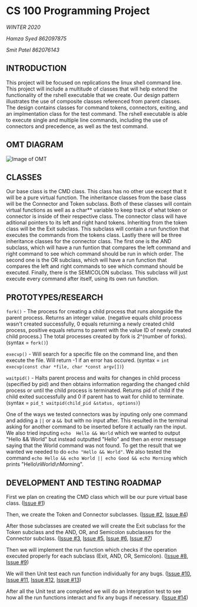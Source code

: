 # CS 100 Programming Project

*WINTER 2020*

*Hamza Syed 862097875*

*Smit Patel 862076143*

## INTRODUCTION
  This project will be focused on replications the linux shell command line. This project will include a multitude of classes 
  that will help extend the functionality of the rshell executable that we create. Our design pattern illustrates the use of 
  composite classes referenced from parent classes. The design contains classes for command tokens, connectors, exiting, and 
  an implmentation class for the test command. The rshell executable is able to execute single and multiple line commands, 
  including the use of connectors and precedence, as well as the test command.
  
  
  ## OMT DIAGRAM
  
  ![Image of OMT](https://github.com/cs100/assignment-linux_gods/blob/master/images/images.png?raw=true)
  
  
  ## CLASSES
    
   Our base class is the CMD class. This class has no other use except that it will be a pure virtual function.
   The inheritance classes from the base class will be the Connector and Token subclass. Both of these classes will 
   contain virtual functions as well as a char** variable to keep track of what token or connector is inside of 
   their respective class. The connector class will have aditional pointers to its left and right hand tokens.
   Inheriting from the token class will be the Exit subclass. This subclass will contain a run function that executes 
   the commands from the tokens class. Lastly there will be three inheritance classes for the connector class. The first 
   one is the AND subclass, which will have a run funtion that compares the left command and right command to see which 
   command should be run in which order. The second one is the OR subclass, which will have a run function that compares 
   the left and right commands to see which command should be executed. Finally, there is the SEMICOLON subclass. This 
   subclass will just execute every command after itself, using its own run function.
   
   ## PROTOTYPES/RESEARCH
   `fork()`    - The process for creating a child process that runs alongside the parent process. Returns an integer value.
               (negative equals child process wasn't created successfully, 0 equals returning a newly created child process,
               positive equals returns to parent with the value ID of newly created child process.) The total processes
               created by fork is 2^(number of forks).
               (syntax = `fork()`)
               
   `execvp()`  - Will search for a specific file on the command line, and then execute the file. Will return -1 if an 
               error has occured. 
               (syntax = `int execvp(const char *file, char *const argv[])`)
               
   `waitpid()` - Halts parent process and waits for changes in child process (specified by pid) and then obtains information
               regarding the changed child process or until the child process is terminated. Returns pid of child if the 
               child exited successfully and 0 if parent has to wait for child to terminate. 
               (syntax = `pid_t waitpid(child_pid &status, options)`)
               
   One of the ways we tested connectors was by inputing only one command and adding a `||` or a `&& `but with no input after. This 
   resulted in the terminal asking for another command to be inserted before it actually ran the input. We also tried inputing `echo 
   Hello && World` which we wanted to output "Hello && World" but instead outputted "Hello" and then an error message saying that the 
   World command was not found. To get the result that we wanted we needed to do `echo "Hello && World"`. We also tested the command 
   `echo Hello && echo World || echo Good && echo Morning` which prints "Hello\nWorld\nMorning".
               
   ## DEVELOPMENT AND TESTING ROADMAP
   First we plan on creating the CMD class which will be our pure virtual base class.
   ([Issue #1](https://github.com/cs100/assignment-linux_gods/issues/1)) 
   
   Then, we create the Token and Connector subclasses. 
   ([Issue #2](https://github.com/cs100/assignment-linux_gods/issues/2), 
   [Issue #4](https://github.com/cs100/assignment-linux_gods/issues/4))
   
   After those subclasses are created we will create the Exit subclass for the Token subclass and the AND, OR, and Semicolon 
   subclasses for the Connector subclass. 
   ([Issue #3](https://github.com/cs100/assignment-linux_gods/issues/3), 
   [Issue #5](https://github.com/cs100/assignment-linux_gods/issues/5), 
   [Issue #6](https://github.com/cs100/assignment-linux_gods/issues/6), 
   [Issue #7](https://github.com/cs100/assignment-linux_gods/issues/7))
   
   Then we will implement the run function which checks if the operation executed properly for each subclass (Exit, AND, OR, 
   Semicolon). 
   ([Issue #8](https://github.com/cs100/assignment-linux_gods/issues/8), 
   [Issue #9](https://github.com/cs100/assignment-linux_gods/issues/9))
   
   We will then Unit test each run function individually for any bugs.
   ([Issue #10](https://github.com/cs100/assignment-linux_gods/issues/10), 
   [Issue #11](https://github.com/cs100/assignment-linux_gods/issues/11), 
   [Issue #12](https://github.com/cs100/assignment-linux_gods/issues/12), 
   [Issue #13](https://github.com/cs100/assignment-linux_gods/issues/13))
   
   After all the Unit test are completed we will do an Intergration test to see how all the run functions interact and fix any 
   bugs if necessary. 
   ([Issue #14](https://github.com/cs100/assignment-linux_gods/issues/14))
